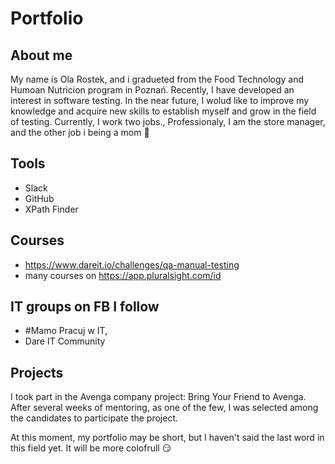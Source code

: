 # Portfolio
## About me

My name is Ola Rostek, and i gradueted from the Food Technology and Humoan Nutricion program in Poznań. Recently, I have developed an interest in software testing. In the near future, I wolud like to improve my knowledge and acquire new skills to establish myself and grow in the field of testing. Currently, I work two jobs., Professionaly, I am the store manager, and the other job i being a mom 🙂

## Tools

 - Slack
 - GitHub
 - XPath Finder

## Courses

- https://www.dareit.io/challenges/qa-manual-testing
- many courses on https://app.pluralsight.com/id

## IT groups on FB I follow

 - #Mamo Pracuj w IT,
 - Dare IT Community

## Projects

I took part in the Avenga company project: Bring Your Friend to Avenga. After several weeks of mentoring, as one of the few, I was selected among the candidates to participate the project.


At this moment, my portfolio may be short, but I haven't said the last word in this field yet. It will be more colofrull 😏 
